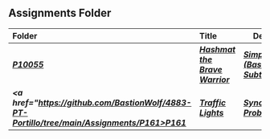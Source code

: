 ##  Assignments Folder

| Folder | Title | Description |
|:------|:------|------|
| ***<a href="https://github.com/BastionWolf/4883-PT-Portillo/tree/main/Assignments/P10055">P10055</a>*** | ***<a href="https://github.com/BastionWolf/4883-PT-Portillo/tree/main/Assignments/P10055"> Hashmat the Brave Warrior </a>*** | ***<a href="https://github.com/BastionWolf/4883-PT-Portillo/blob/main/Assignments/P10055/Hashmat%20pdf.pdf"> Simple Problem (Basic Subtraction)</a>*** | 
| ***<a href="https://github.com/BastionWolf/4883-PT-Portillo/tree/main/Assignments/P161>P161</a>*** | ***<a href="https://github.com/BastionWolf/4883-PT-Portillo/tree/main/Assignments/P161"> Traffic Lights </a>*** | ***<a href="https://onlinejudge.org/index.php?option=onlinejudge&Itemid=8&page=show_problem&problem=97"> Synchronization Problem </a>*** | 
